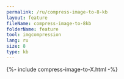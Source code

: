 ```yaml
---
permalink: /ru/compress-image-to-8-kb
layout: feature
fileName: compress-image-to-8kb
folderName: feature
tool: imgcompression
lang: ru
size: 8
type: kb
---
```


{%- include compress-image-to-X.html -%}

